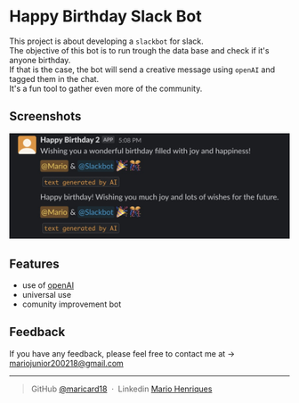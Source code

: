 

# Happy Birthday Slack Bot

This project is about developing a `slackbot` for slack. <br>
The objective of this bot is to run trough the data base and check if it's anyone birthday. <br>
If that is the case, the bot will send a creative message using `openAI` and tagged them in the chat. <br>
It's a fun tool to gather even more of the community.


## Screenshots

![App Screenshot](https://github.com/maricard18/happy_birthday_bot/blob/main/extras/photo.jpg)


## Features

- use of [openAI](https://openai.com)
- universal use
- comunity improvement bot


## Feedback

If you have any feedback, please feel free to contact me at -> mariojunior200218@gmail.com

---

> GitHub [@maricard18](https://github.com/maricard18) &nbsp;&middot;&nbsp;
> Linkedin [Mario Henriques](https://www.linkedin.com/in/mario18)
